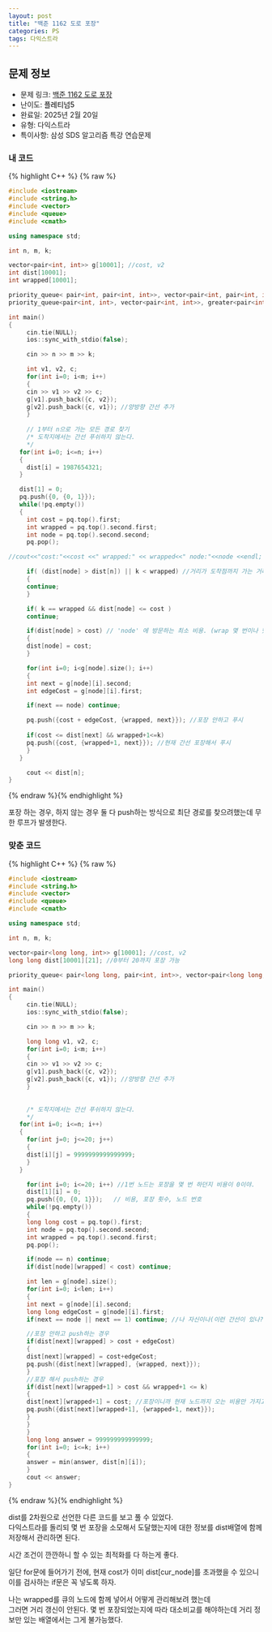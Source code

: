 ```yaml
---
layout: post
title: "백준 1162 도로 포장"
categories: PS
tags: 다익스트라
---
```


## 문제 정보
- 문제 링크: [백준 1162 도로 포장](https://www.acmicpc.net/problem/1162)
- 난이도: <span style="color:#000000">플레티넘5</span>
- 완료일: 2025년 2월 20일
- 유형: 다익스트라
- 특이사항: 삼성 SDS 알고리즘 특강 연습문제

### 내 코드

{% highlight C++ %} {% raw %}
```C++
#include <iostream>
#include <string.h>
#include <vector>
#include <queue>
#include <cmath>

using namespace std;

int n, m, k;

vector<pair<int, int>> g[10001]; //cost, v2
int dist[10001];
int wrapped[10001];

priority_queue< pair<int, pair<int, int>>, vector<pair<int, pair<int, int>>>, greater<pair<int, pair<int, int>>> > pq; // 비용, k 번호, 노드 번호
priority_queue<pair<int, int>, vector<pair<int, int>>, greater<pair<int, int>>> dijkstraPQ;

int main()
{  
	 cin.tie(NULL);
	 ios::sync_with_stdio(false);

	 cin >> n >> m >> k;

	 int v1, v2, c;
	 for(int i=0; i<m; i++)
	 {
	 cin >> v1 >> v2 >> c;
	 g[v1].push_back({c, v2});
	 g[v2].push_back({c, v1}); //양방향 간선 추가
	 }
	 
	 // 1부터 n으로 가는 모든 경로 찾기
	 /* 도착지에서는 간선 푸쉬하지 않는다.
	 */
   for(int i=0; i<=n; i++)
   {
	 dist[i] = 1987654321;
   }

   dist[1] = 0;
   pq.push({0, {0, 1}});
   while(!pq.empty())
   {
	 int cost = pq.top().first;
	 int wrapped = pq.top().second.first;
	 int node = pq.top().second.second;
	 pq.pop();

//cout<<"cost:"<<cost <<" wrapped:" << wrapped<<" node:"<<node <<endl;

	 if( (dist[node] > dist[n]) || k < wrapped) //거리가 도착점까지 가는 거리 이상이거나, 가능한 포장 횟수를 초과했다면 continue
	 {
	 continue;
	 }

	 if( k == wrapped && dist[node] <= cost )
	 continue;

	 if(dist[node] > cost) // 'node' 에 방문하는 최소 비용. (wrap 몇 번이나 했는지는 고려X)
	 {
	 dist[node] = cost;
	 }

	 for(int i=0; i<g[node].size(); i++)
	 {
	 int next = g[node][i].second;
	 int edgeCost = g[node][i].first;

	 if(next == node) continue;

	 pq.push({cost + edgeCost, {wrapped, next}}); //포장 안하고 푸시
	 
	 if(cost <= dist[next] && wrapped+1<=k)
	 pq.push({cost, {wrapped+1, next}}); //현재 간선 포장해서 푸시
	 }
   }

	 cout << dist[n];
}
```
{% endraw %}{% endhighlight %}

포장 하는 경우, 하지 않는 경우 둘 다 push하는 방식으로 최단 경로를 찾으려했는데 무한 루프가 발생한다. 

### 맞춘 코드

{% highlight C++ %} {% raw %}
```C++
#include <iostream>
#include <string.h>
#include <vector>
#include <queue>
#include <cmath>

using namespace std;

int n, m, k;

vector<pair<long long, int>> g[10001]; //cost, v2
long long dist[10001][21]; //0부터 20까지 포장 가능

priority_queue< pair<long long, pair<int, int>>, vector<pair<long long, pair<int, int>>>, greater<pair<long long, pair<int, int>>> > pq; // 비용, k 번호, 노드 번호

int main()
{  
	 cin.tie(NULL);
	 ios::sync_with_stdio(false);

	 cin >> n >> m >> k;

	 long long v1, v2, c;
	 for(int i=0; i<m; i++)
	 {
	 cin >> v1 >> v2 >> c;
	 g[v1].push_back({c, v2});
	 g[v2].push_back({c, v1}); //양방향 간선 추가
	 }
	 
	 
	 /* 도착지에서는 간선 푸쉬하지 않는다.
	 */
   for(int i=0; i<=n; i++)
   {
	 for(int j=0; j<=20; j++)
	 {
	 dist[i][j] = 9999999999999999;
	 }
   }

	 for(int i=0; i<=20; i++) //1번 노드는 포장을 몇 번 하던지 비용이 0이야.
	 dist[1][i] = 0;
	 pq.push({0, {0, 1}});   // 비용, 포장 횟수, 노드 번호
	 while(!pq.empty())
	 {
	 long long cost = pq.top().first;
	 int node = pq.top().second.second;
	 int wrapped = pq.top().second.first;
	 pq.pop();

	 if(node == n) continue;
	 if(dist[node][wrapped] < cost) continue;

	 int len = g[node].size();
	 for(int i=0; i<len; i++)
	 {
	 int next = g[node][i].second;
	 long long edgeCost = g[node][i].first;
	 if(next == node || next == 1) continue; //나 자신이나(이런 간선이 있나?) 1번으로는 돌아갈 필요 없다

	 //포장 안하고 push하는 경우
	 if(dist[next][wrapped] > cost + edgeCost)
	 {
	 dist[next][wrapped] = cost+edgeCost;
	 pq.push({dist[next][wrapped], {wrapped, next}});
	 }
	 //포장 해서 push하는 경우
	 if(dist[next][wrapped+1] > cost && wrapped+1 <= k)
	 {
	 dist[next][wrapped+1] = cost; //포장이니까 현재 노드까지 오는 비용만 가지고 다음 노드까지 갈 수 있다
	 pq.push({dist[next][wrapped+1], {wrapped+1, next}});
	 }
	 }
	 }
	 long long answer = 999999999999999;
	 for(int i=0; i<=k; i++)
	 {
	 answer = min(answer, dist[n][i]);
	 }
	 cout << answer;
}
```
{% endraw %}{% endhighlight %}

dist를 2차원으로 선언한 다른 코드를 보고 풀 수 있었다.  
다익스트라를 돌리되 몇 번 포장을 소모해서 도달했는지에 대한 정보를 dist배열에 함께 저장해서 관리하면 된다.   

시간 조건이 깐깐하니 할 수 있는 최적화를 다 하는게 좋다. 

일단 for문에 들어가기 전에, 현재 cost가 이미 dist[cur_node]를 초과했을 수 있으니 이를 검사하는 if문은 꼭 넣도록 하자.

나는 wrapped를 큐의 노드에 함께 넣어서 어떻게 관리해보려 했는데  
그러면 거리 갱신이 안된다. 몇 번 포장되었는지에 따라 대소비교를 해야하는데 거리 정보만 있는 배열에서는 그게 불가능했다.  

